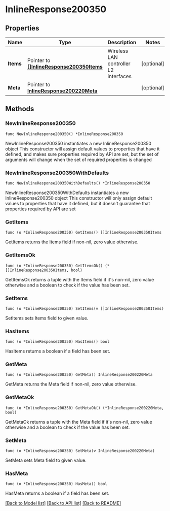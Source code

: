 # InlineResponse200350

## Properties

Name | Type | Description | Notes
------------ | ------------- | ------------- | -------------
**Items** | Pointer to [**[]InlineResponse200350Items**](InlineResponse200350Items.md) | Wireless LAN controller L2 interfaces | [optional] 
**Meta** | Pointer to [**InlineResponse200220Meta**](InlineResponse200220Meta.md) |  | [optional] 

## Methods

### NewInlineResponse200350

`func NewInlineResponse200350() *InlineResponse200350`

NewInlineResponse200350 instantiates a new InlineResponse200350 object
This constructor will assign default values to properties that have it defined,
and makes sure properties required by API are set, but the set of arguments
will change when the set of required properties is changed

### NewInlineResponse200350WithDefaults

`func NewInlineResponse200350WithDefaults() *InlineResponse200350`

NewInlineResponse200350WithDefaults instantiates a new InlineResponse200350 object
This constructor will only assign default values to properties that have it defined,
but it doesn't guarantee that properties required by API are set

### GetItems

`func (o *InlineResponse200350) GetItems() []InlineResponse200350Items`

GetItems returns the Items field if non-nil, zero value otherwise.

### GetItemsOk

`func (o *InlineResponse200350) GetItemsOk() (*[]InlineResponse200350Items, bool)`

GetItemsOk returns a tuple with the Items field if it's non-nil, zero value otherwise
and a boolean to check if the value has been set.

### SetItems

`func (o *InlineResponse200350) SetItems(v []InlineResponse200350Items)`

SetItems sets Items field to given value.

### HasItems

`func (o *InlineResponse200350) HasItems() bool`

HasItems returns a boolean if a field has been set.

### GetMeta

`func (o *InlineResponse200350) GetMeta() InlineResponse200220Meta`

GetMeta returns the Meta field if non-nil, zero value otherwise.

### GetMetaOk

`func (o *InlineResponse200350) GetMetaOk() (*InlineResponse200220Meta, bool)`

GetMetaOk returns a tuple with the Meta field if it's non-nil, zero value otherwise
and a boolean to check if the value has been set.

### SetMeta

`func (o *InlineResponse200350) SetMeta(v InlineResponse200220Meta)`

SetMeta sets Meta field to given value.

### HasMeta

`func (o *InlineResponse200350) HasMeta() bool`

HasMeta returns a boolean if a field has been set.


[[Back to Model list]](../README.md#documentation-for-models) [[Back to API list]](../README.md#documentation-for-api-endpoints) [[Back to README]](../README.md)



